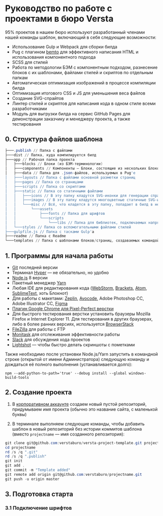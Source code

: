 # Руководство по работе с проектами в бюро Versta

95% проектов в нашем бюро используют разработанный членами нашей команды шаблон, включающий в себя следующие возможности:

- Использование Gulp и Webpack для сборки билда
- Pug с плагином [bemto](https://github.com/kizu/bemto) для эффективного написания HTML и использования компонентного подхода
- SCSS для стилей
- Работа по методологии БЭМ с компонентным подходом, разнесение блоков с их шаблонами, файлами стилей и скриптов по отдельным папкам
- Автоматическая оптимизация изображений в процессе компиляции билда
- Оптимизация итогового CSS и JS для уменьшения веса файлов
- Создание SVG-спрайтов
- Линтер стилей и скриптов для написания кода в одном стиле всеми разработчиками
- Модуль для выгрузки билда на сервис GitHub Pages для демонстрации заказчику и менеджеру проекта, а также тестирования

## 0. Структура файлов шаблона

```powershell
├───.publish // Папка с файлами
├───dist // Папка, куда компилируется билд
├───app // Рабочая папка проекта
│   ├───blocks // Блоки (из БЭМ-терминологии)
│   ├───components // Компоненты — Блоки, состоящие из нескольких Блоков
│   ├───data // Папка для .json-файлов, используемых в Pug'е
│   ├───layouts // Папка с файлами основной разметки страниц
│   ├───pages // Папка со страницами
│   ├───scripts // Папка со скриптами
│   ├───static // Папка со статичными файлами
│   │   ├───icons // В эту папку кладутся SVG-иконки для генерации спрайта
│   │   ├───images // В эту папку кладутся многоцветные статичные SVG-иконки и растровые картинки
│   │   └───misc // Всё, что кладется в эту папку, попадает в билд в неизменном виде и местоположении
│   │       └───assets
│   │           ├───fonts // Папка для шрифтов
│   │           └───scripts
│   │               └───libs // Папка для библиотек, подключаемых напрямую (не через Webpack)
│   └───styles // Папка со вспомогательными файлами стилей
├───gulpfile.js // Папка с тасками Gulp'а
├───readme // Папка с Readme
└───templates // Папка с шаблонами блоков/страниц, создаваемых командой make
```

## 1. Программы для начала работы

- [Git](https://git-scm.com/downloads) последней версии
- Терминал [Hyper](https://hyper.is/) — не обязательно, но удобно
- [Node.js](https://nodejs.org/en/) 8 версии
- Пакетный менеджер [Yarn](https://yarnpkg.com/lang/en/)
- Любая IDE для редактирования кода ([WebStorm](https://www.jetbrains.com/webstorm/), [Brackets](http://brackets.io/), [Atom](https://atom.io/), [SublimeText](https://www.sublimetext.com/3), хоть Блокнот)
- Для работы с макетами: [Zeplin](https://zeplin.io/), [Avocode](https://avocode.com/), Adobe Photoshop CC, Adobe Illustrator CC, [Figma](http://figma.com/)
- [Плагин Google Chrome для Pixel-Perfect верстки](https://chrome.google.com/webstore/detail/perfectpixel-by-welldonec/dkaagdgjmgdmbnecmcefdhjekcoceebi?hl=ru)
- Для быстрого тестирования верстки установить браузеры Mozilla Firefox и Internet Explorer 11. Для тестирования в других браузерах, либо в более ранних версиях, используется [BrowserStack](https://www.browserstack.com/)
- [FileZilla](https://filezilla-project.org/) для работы с FTP
- [Monitask](https://www.monitask.com/) для отслеживания эффективности работы
- [Slack](https://slack.com/) для обсуждения хода проектов
- [Lightshot](https://app.prntscr.com/ru/) — чтобы быстро делать скриншоты с пометками

Также необходимо после установки Node.js/Yarn запустить в командной строке (открытой от имени Администратора) следующую команду и дождаться её полного выполнения (устанавливается долго):
```
npm --add-python-to-path='true' --debug install --global windows-build-tools
```

## 2. Создание проекта

1. В [корпоративном аккаунте](https://github.com/verstaburo) создаем новый пустой репозиторий, придумываем имя проекта (обычно это название сайта, с маленькой буквы)

2. В терминале выполняем следующие команды, чтобы добавить шаблон в новый репозиторий без истории коммитов шаблона (вместо `projectname` — имя созданного репозитория):

```powershell
git clone git@github.com:verstaburo/versta-project-template.git projectname
cd projectname
rd /s /q ".git"
rd /s /q ".publish"
git init
git add .
git commit -m "Template added"
git remote add origin git@github.com:verstaburo/projectname.git
git push -u origin master
```

## 3. Подготовка старта

### 3.1 Подключение шрифтов

